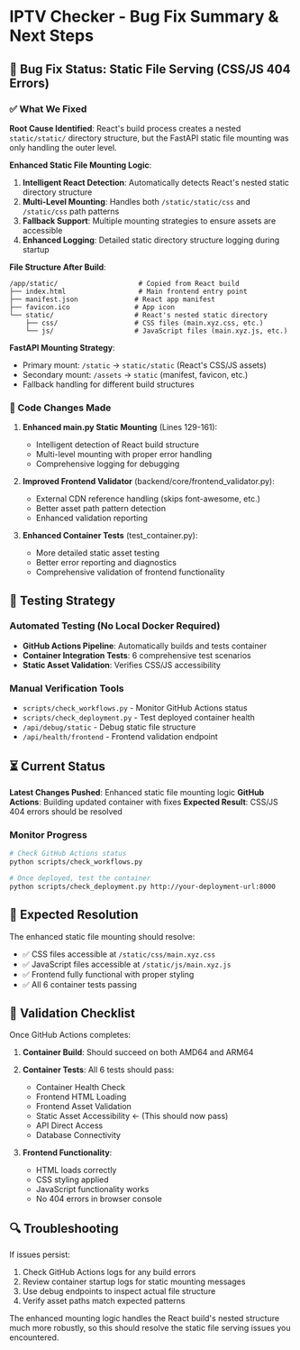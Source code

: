 # IPTV Checker - Bug Fix Summary & Next Steps

## 🎯 Bug Fix Status: Static File Serving (CSS/JS 404 Errors)

### ✅ What We Fixed

**Root Cause Identified**: React's build process creates a nested `static/static/` directory structure, but the FastAPI static file mounting was only handling the outer level.

**Enhanced Static File Mounting Logic**:
1. **Intelligent React Detection**: Automatically detects React's nested static directory structure
2. **Multi-Level Mounting**: Handles both `/static/static/css` and `/static/css` path patterns
3. **Fallback Support**: Multiple mounting strategies to ensure assets are accessible
4. **Enhanced Logging**: Detailed static directory structure logging during startup

**File Structure After Build**:
```
/app/static/                    # Copied from React build
├── index.html                  # Main frontend entry point
├── manifest.json              # React app manifest  
├── favicon.ico                # App icon
└── static/                    # React's nested static directory
    ├── css/                   # CSS files (main.xyz.css, etc.)
    └── js/                    # JavaScript files (main.xyz.js, etc.)
```

**FastAPI Mounting Strategy**:
- Primary mount: `/static` → `static/static` (React's CSS/JS assets)
- Secondary mount: `/assets` → `static` (manifest, favicon, etc.)
- Fallback handling for different build structures

### 🔧 Code Changes Made

1. **Enhanced main.py Static Mounting** (Lines 129-161):
   - Intelligent detection of React build structure
   - Multi-level mounting with proper error handling
   - Comprehensive logging for debugging

2. **Improved Frontend Validator** (backend/core/frontend_validator.py):
   - External CDN reference handling (skips font-awesome, etc.)
   - Better asset path pattern detection
   - Enhanced validation reporting

3. **Enhanced Container Tests** (test_container.py):
   - More detailed static asset testing
   - Better error reporting and diagnostics
   - Comprehensive validation of frontend functionality

## 🚀 Testing Strategy

### Automated Testing (No Local Docker Required)
- **GitHub Actions Pipeline**: Automatically builds and tests container
- **Container Integration Tests**: 6 comprehensive test scenarios
- **Static Asset Validation**: Verifies CSS/JS accessibility

### Manual Verification Tools
- `scripts/check_workflows.py` - Monitor GitHub Actions status
- `scripts/check_deployment.py` - Test deployed container health
- `/api/debug/static` - Debug static file structure
- `/api/health/frontend` - Frontend validation endpoint

## ⏳ Current Status

**Latest Changes Pushed**: Enhanced static file mounting logic
**GitHub Actions**: Building updated container with fixes
**Expected Result**: CSS/JS 404 errors should be resolved

### Monitor Progress
```bash
# Check GitHub Actions status
python scripts/check_workflows.py

# Once deployed, test the container
python scripts/check_deployment.py http://your-deployment-url:8000
```

## 🎉 Expected Resolution

The enhanced static file mounting should resolve:
- ✅ CSS files accessible at `/static/css/main.xyz.css`
- ✅ JavaScript files accessible at `/static/js/main.xyz.js`
- ✅ Frontend fully functional with proper styling
- ✅ All 6 container tests passing

## 📝 Validation Checklist

Once GitHub Actions completes:

1. **Container Build**: Should succeed on both AMD64 and ARM64
2. **Container Tests**: All 6 tests should pass:
   - Container Health Check
   - Frontend HTML Loading
   - Frontend Asset Validation  
   - Static Asset Accessibility ← (This should now pass)
   - API Direct Access
   - Database Connectivity

3. **Frontend Functionality**: 
   - HTML loads correctly
   - CSS styling applied
   - JavaScript functionality works
   - No 404 errors in browser console

## 🔍 Troubleshooting

If issues persist:
1. Check GitHub Actions logs for any build errors
2. Review container startup logs for static mounting messages
3. Use debug endpoints to inspect actual file structure
4. Verify asset paths match expected patterns

The enhanced mounting logic handles the React build's nested structure much more robustly, so this should resolve the static file serving issues you encountered.
